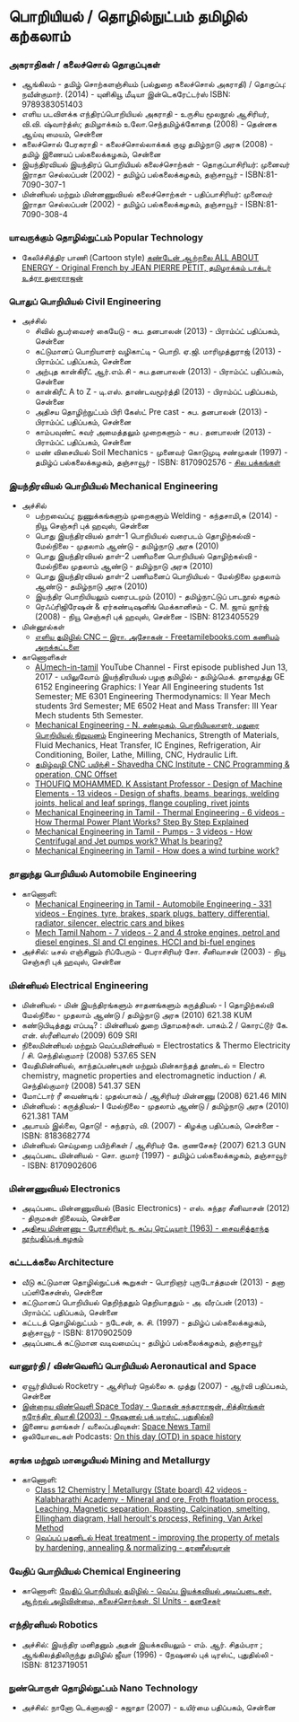  # பொறியியல் / தொழில்நுட்பம் தமிழில் கற்கலாம்
 ### அகராதிகள் / கலைச்சொல் தொகுப்புகள்
  * ஆங்கிலம் - தமிழ் சொற்களஞ்சியம் (பல்துறை கலைச்சொல் அகராதி)  /  தொகுப்பு: நவீன்குமார்.  (2014) - யுனிகியூ மீடியா இன்டெகரேட்டர்ஸ் ISBN: 9789383051403
  * எளிய படவிளக்க எந்திரப்பொறியியல் அகராதி - உருசிய மூலநூல் ஆசிரியர், வி.வி. ஷ்வார்த்ஸ்;  தமிழாக்கம் உலோ.செந்தமிழ்க்கோதை (2008) - தென்னக ஆய்வு மையம், சென்னை
  * கலைச்சொல் பேரகராதி - கலைச்சொல்லாக்கக் குழு தமிழ்நாடு அரசு  (2008) - தமிழ் இணையப் பல்கலைக்கழகம், சென்னை
  * இயந்திரவியல் இயந்திரப் பொறியியல் கலைச்சொற்கள் - தொகுப்பாசிரியர்: முனைவர் இராதா செல்லப்பன் (2002) - தமிழ்ப் பல்கலைக்கழகம், தஞ்சாவூர் -  ISBN:81-7090-307-1
  * மின்னியல் மற்றும் மின்னணுவியல் கலைச்சொற்கள் - பதிப்பாசிரியர்: முனைவர் இராதா செல்லப்பன் (2002) - தமிழ்ப் பல்கலைக்கழகம், தஞ்சாவூர் - ISBN:81-7090-308-4
 ### யாவருக்கும் தொழில்நுட்பம் Popular Technology
   * கேலிச்சித்திர பாணி (Cartoon style) [கண்டேன் ஆற்றலை ALL ABOUT ENERGY - Original French by JEAN PIERRE PETIT, தமிழாக்கம் டாக்டர் உத்ரா துரைராஜன்](https://archive.org/details/AllAboutEnergy-Tamil-JeanPierrePetit)
 ### பொதுப் பொறியியல் Civil Engineering
   * அச்சில்
     * சிவில் சூபர்வைசர் கையேடு - சுப. தனபாலன்  (2013) - பிராம்ப்ட் பதிப்பகம், சென்னை
     * கட்டுமானப் பொறியாளர் வழிகாட்டி - பொறி. ஏ.ஜி. மாரிமுத்துராஜ்  (2013) - பிராம்ப்ட் பதிப்பகம், சென்னை
     * அற்புத கான்கிரீட் ஆர்.எம்.சி  - சுப.தனபாலன்  (2013) - பிராம்ப்ட் பதிப்பகம், சென்னை
     * கான்கிரீட் A to Z  -  டி.எஸ். தாண்டவமூர்த்தி  (2013) - பிராம்ப்ட் பதிப்பகம், சென்னை
     * அதிசய தொழிற்நுட்பம் பிரி கேஸ்ட் Pre cast -  சுப. தனபாலன்  (2013) - பிராம்ப்ட் பதிப்பகம், சென்னை
     * காம்பவுண்ட் சுவர் அமைத்தலும் முறைகளும்  -  சுப . தனபாலன்  (2013) - பிராம்ப்ட் பதிப்பகம், சென்னை
     * மண் விசையியல் Soil Mechanics - முனைவர் கொடுமுடி சண்முகன்  (1997) - தமிழ்ப் பல்கலைக்கழகம், தஞ்சாவூர் - ISBN: 8170902576 - [சில பக்கங்கள்](https://github.com/AshokR/tech-in-tamil/tree/master/Resources/Soil%20Mechanics)
 ### இயந்திரவியல் பொறியியல் Mechanical Engineering
   * அச்சில்
     * பற்றவைப்பு; நுணுக்கங்களும் முறைகளும் Welding - கந்தசாமி,சு  (2014) - நியூ செஞ்சுரி புக் ஹவுஸ், சென்னை
     * பொது இயந்திரவியல் தாள்-1 பொறியியல் வரைபடம் தொழிற்கல்வி - மேல்நிலை - முதலாம் ஆண்டு - தமிழ்நாடு அரசு  (2010) 
     * பொது இயந்திரவியல் தாள்-2 பணிமனை பொறியியல் தொழிற்கல்வி - மேல்நிலை முதலாம் ஆண்டு - தமிழ்நாடு அரசு  (2010) 
     * பொது இயந்திரவியல் தாள்-2 பணிமனைப் பொறியியல் - மேல்நிலை முதலாம் ஆண்டு - தமிழ்நாடு அரசு  (2010)
     * இயந்திர பொறியியலும் வரைபடமும் (2010) - தமிழ்நாட்டுப் பாடநூல் கழகம்     
     * ரெஃப்ரிஜிரேஷன் & ஏர்கண்டிஷனிங் மெக்கானிசம் - C. M. ஜாய் ஜார்ஜ்  (2008) - நியூ செஞ்சுரி புக் ஹவுஸ், சென்னை - ISBN: 8123405529 
   * மின்னூல்கள்
     * [எளிய தமிழில் CNC  – இரா. அசோகன் - Freetamilebooks.com கணியம் அறக்கட்டளை](https://freetamilebooks.com/ebooks/cnc/)
   * காணொளிகள்
     * [AUmech-in-tamil](https://www.youtube.com/channel/UCLzsO1SJl5nD47WwmrR5D6Q/videos) YouTube Channel - First episode published Jun 13, 2017 - பயிலுவோம் இயந்திரயியல் பழகு தமிழில் - தமிழ்மெக். தாளமுத்து 
GE 6152 Engineering Graphics: I Year All Engineering students 1st Semester;
ME 6301 Engineering Thermodynamics: II Year Mech students 3rd Semester;
ME 6502 Heat and Mass Transfer: III Year Mech students 5th Semester.
     * [Mechanical Engineering - N. சண்முகம், பொறியியலாளர், மதுரை பொறியியல் நிறுவனம்](https://www.youtube.com/user/maduraiengineering/videos?view=0&sort=dd&flow=grid)
     Engineering Mechanics, Strength of Materials, Fluid Mechanics, Heat Transfer, IC Engines, Refrigeration, Air Conditioning, Boiler, Lathe, Milling, CNC, Hydraulic Lift.
     * [தமிழ்வழி CNC பயிற்சி - Shavedha CNC Institute - CNC Programming & operation, CNC Offset](https://www.youtube.com/channel/UCn5hz3CIRfQtfbhZXbW_KbA/videos)
     * [THOUFIQ MOHAMMED. K Assistant Professor - Design of Machine Elements - 13 videos - Design of shafts, beams, bearings, welding joints, helical and leaf springs, flange coupling, rivet joints](https://www.youtube.com/playlist?list=PL8EJqJaNKpjW8Qka2MatntptB3_Gt180L)
     * [Mechanical Engineering in Tamil - Thermal Engineering - 6 videos - How Thermal Power Plant Works? Step By Step Explained](https://www.youtube.com/playlist?list=PL_cqYaRSlQavIpuKB0ygUGkqFV3PVL9TB)
     * [Mechanical Engineering in Tamil - Pumps - 3 videos - How Centrifugal and Jet pumps work? What Is bearing?](https://www.youtube.com/playlist?list=PL_cqYaRSlQauSugWfg1C4fGBq3IHFUoct)
     * [Mechanical Engineering in Tamil - How does a wind turbine work?](https://www.youtube.com/watch?v=Ta5Us0Xd6_g)
 ### தானுந்து பொறியியல் Automobile Engineering  
   * காணொளி: 
     * [Mechanical Engineering in Tamil - Automobile Engineering - 331 videos - Engines, tyre, brakes, spark plugs, battery, differential, radiator, silencer, electric cars and bikes](https://www.youtube.com/playlist?list=PL_cqYaRSlQatG9xTLerabnBxEbN1MxRbR)
     * [Mech Tamil Nahom - 7 videos - 2 and 4 stroke engines, petrol and diesel engines, SI and CI engines, HCCI and bi-fuel engines](https://www.youtube.com/playlist?list=PL14KfBIPVoN8Afw6_8AGcaIMtfzvZXiNY)
   * அச்சில்: டீசல் எஞ்சினும் ரிப்பேரும் - பேராசிரியர் சோ. சீனிவாசன்  (2003) - நியூ செஞ்சுரி புக் ஹவுஸ், சென்னை
 ### மின்னியல் Electrical Engineering
   * மின்னியல் - மின் இயந்திரங்களும் சாதனங்களும் கருத்தியல் - I தொழிற்கல்வி மேல்நிலை - முதலாம் ஆண்டு  /  தமிழ்நாடு அரசு  (2010) 621.38 KUM
   * கண்டுபிடித்தது எப்படி? : மின்னியல் துறை பிதாமகர்கள். பாகம்.2  /  கொரட்டூர் கே. என். ஸ்ரீனிவாஸ்  (2009) 609 SRI
   * நிலைமின்னியல் மற்றும் வெப்பமின்னியல் = Electrostatics & Thermo Electricity  /  சி. செந்தில்குமார்  (2008) 537.65 SEN
   * வேதிமின்னியல், காந்தப்பண்புகள் மற்றும் மின்காந்தத் தூண்டல் = Electro chemistry, magnetic properties and electromagnetic induction  /  சி. செந்தில்குமார்  (2008) 541.37 SEN
   * மோட்டார் ரீ வைண்டிங் : முதல்பாகம்  /  ஆசிரியர் மின்னணு  (2008) 621.46 MIN
   * மின்னியல் : கருத்தியல்- I மேல்நிலை - முதலாம் ஆண்டு  /  தமிழ்நாடு அரசு  (2010) 621.381 TAM
   * அபாயம் இல்லை, தொடு! - சுந்தரம், வி. (2007) - கிழக்கு பதிப்பகம், சென்னை - ISBN: 8183682774	
   * மின்னியல் செய்முறை பயிற்சிகள்  /  ஆசிரியர் கே. குணசேகர்  (2007) 621.3 GUN
   * அடிப்படை மின்னியல்  -  சொ. குமார் (1997) - தமிழ்ப் பல்கலைக்கழகம், தஞ்சாவூர் - ISBN: 8170902606
 ### மின்னணுவியல் Electronics
   * அடிப்படை மின்னணுவியல் (Basic Electronics) - எஸ். சுந்தர சீனிவாசன் (2012) - திருமகள் நிலையம், சென்னை
   * [அதிசய மின்னணு - பேராசிரியர் ந. சுப்பு ரெட்டியார் (1963) - சைவசித்தாந்த நூற்பதிப்புக் கழகம்](http://www.tamilvu.org/library/nationalized/pdf/35-subbureddiyar/476-adisiyaminanu.pdf)
 ### கட்டடக்கலை Architecture
   * வீடு கட்டுமான தொழில்நுட்பக் கூறுகள் - பொறிஞர் புருடோத்தமன்  (2013) - தனா பப்ளிகேசன்ஸ், சென்னை
   * கட்டுமானப் பொறியியல் தெறிந்ததும் தெறியாததும் - அ. வீரப்பன்  (2013) - பிராம்ப்ட் பதிப்பகம், சென்னை
   * கட்டடத் தொழில்நுட்பம் - நடேசன், சு. சி. (1997) - தமிழ்ப் பல்கலைக்கழகம், தஞ்சாவூர் - ISBN: 8170902509
   * அடிப்படைக் கட்டுமான வடிவமைப்பு - தமிழ்ப் பல்கலைக்கழகம், தஞ்சாவூர்
 ### வானூர்தி / விண்வெளிப் பொறியியல் Aeronautical and Space
   * ஏவூர்தியியல் Rocketry - ஆசிரியர் நெல்லை சு. முத்து  (2007) - ஆர்வி பதிப்பகம், சென்னை
   * [இன்றைய விண்வெளி Space Today - மோகன் சுந்தரராஜன், சித்திரங்கள் நரேந்திர தியாகி (2003) - நேஷனல் புக் டிரஸ்ட், புதுதில்லி](https://archive.org/details/in.ernet.dli.2015.287688)
   * இணைய தளங்கள் / வலைப்பதிவுகள்: [Space News Tamil](https://spacenewstamil.com/)
   * ஒலியோடைகள் Podcasts: [On this day (OTD) in space history](https://spacenewstamil.com/tag/otd-tamil/)
 ### சுரங்க மற்றும் மாழையியல் Mining and Metallurgy
   * காணொளி: 
     * [Class 12 Chemistry | Metallurgy (State board) 42 videos - Kalabharathi Academy -
Mineral and ore, Froth floatation process, Leaching, Magnetic separation, Roasting, Calcination, smelting, Ellingham diagram, Hall heroult's process, Refining, Van Arkel Method](https://www.youtube.com/playlist?list=PLCATGF9qVeC62H0WxnxKYmBNS1FU64z3N)
     * [வெப்பப் பதனிடல் Heat treatment - improving the property of metals by hardening, annealing & normalizing - தரணீஸ்வரன்](https://www.youtube.com/watch?v=i1Y2mek9ovo)
 ### வேதிப் பொறியியல் Chemical Engineering
   * காணொளி: [வேதிப் பொறியியல் தமிழில் - வெப்ப இயக்கவியல் அடிப்படைகள், ஆற்றல் அழிவின்மை, கலைச்சொற்கள், SI Units - தனசேகர்](https://www.youtube.com/channel/UCq6CaqP9Udf_ZtyowjOAQqQ/videos)     
 ### எந்திரனியல் Robotics
   * அச்சில்: இயந்திர மனிதனும் அதன் இயக்கவியலும் - எம். ஆர். சிதம்பரா ; ஆங்கிலத்திலிருந்து தமிழில் ஜீவா  (1996) - நேஷனல் புக் டிரஸ்ட், புதுதில்லி - ISBN: 8123719051
 ### நுண்பொருள் தொழில்நுட்பம் Nano Technology
   * அச்சில்: நானோ டெக்னாலஜி - சுஜாதா (2007) - உயிர்மை பதிப்பகம், சென்னை
